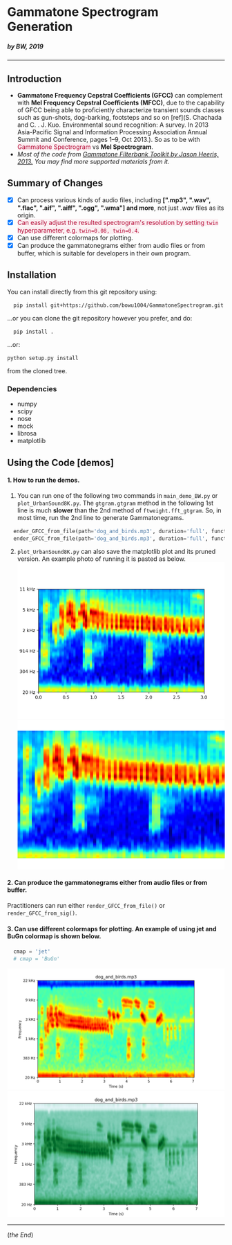 # Gammatone Spectrogram Generation
##### by BW, 2019

---

## Introduction
- **Gammatone Frequency Cepstral Coefficients (GFCC)** can complement with **Mel Frequency Cepstral Coefficients (MFCC)**, due to the capability of GFCC being able to proficiently characterize transient sounds classes such as gun-shots, dog-barking, footsteps and so on [ref](S. Chachada and C. . J. Kuo. Environmental sound recognition: A survey. In 2013 Asia-Pacific Signal and Information Processing Association Annual Summit and Conference, pages 1–9, Oct 2013.). So as to be with <span style="color:#B40431;background-color:#FBEFF2">Gammatone Spectrogram</span> vs **Mel Spectrogram**.
- *Most of the code from [Gammatone Filterbank Toolkit by Jason Heeris, 2013.](https://github.com/detly/gammatone) You may find more supported materials from it.*

## Summary of Changes
+ [x] Can process various kinds of audio files, including **[".mp3", ".wav", ".flac", ".aif", ".aiff", ".ogg", ".wma"] and more**, not just *.wav* files as its origin.
+ [x] <span style="color:#B40431;background-color:#FBEFF2">Can easily adjust the resulted spectrogram's resolution by setting `twin` hyperparameter, e.g. `twin=0.08, twin=0.4`.</span>
+ [x] Can use different colormaps for plotting.
+ [x] Can produce the gammatonegrams either from audio files or from buffer, which is suitable for developers in their own program.

Installation
------------

You can install directly from this git repository using:

```text
  pip install git+https://github.com/bowu1004/GammatoneSpectrogram.git
```

...or you can clone the git repository however you prefer, and do:

```text
  pip install .
```

...or:

```
python setup.py install
```
from the cloned tree.

### Dependencies

 - numpy
 - scipy
 - nose
 - mock
 - librosa
 - matplotlib

Using the Code [demos]
--------------
#### 1. How to run the demos.
1. You can run one of the following two commands in `main_demo_BW.py` or `plot_UrbanSound8K.py`. The `gtgram.gtgram` method in the following 1st line is much **slower** than the 2nd method of `ftweight.fft_gtgram`. So, in most time, run the 2nd line to generate Gammatonegrams.
```python
  ender_GFCC_from_file(path='dog_and_birds.mp3', duration='full', function=gtgram.gtgram)
  ender_GFCC_from_file(path='dog_and_birds.mp3', duration='full', function=fftweight.fft_gtgram)
```
2. `plot_UrbanSound8K.py` can also save the matplotlib plot and its pruned version. An example photo of running it is pasted as below.
![GFCC_result_fft](img/GFCC_result_fft.png)
![prune_GFCC_fft](img/prune_GFCC_fft.png)

#### 2. Can produce the gammatonegrams either from audio files or from buffer.
Practitioners can run either `render_GFCC_from_file()` or `render_GFCC_from_sig()`.

#### 3. Can use different colormaps for plotting. An example of using **jet** and **BuGn** colormap is shown below.
```python
  cmap = 'jet'  
  # cmap = 'BuGn'
```
![Gammatone spectrogram of Dog_and_Birds in colormap of jet](img/dog_and_birds_Jet_cmap.png)
![Gammatone spectrogram of Dog_and_Birds in colormap of BuGn](img/dog_and_birds_BuGn_cmap.png)

---
(_the End_)
